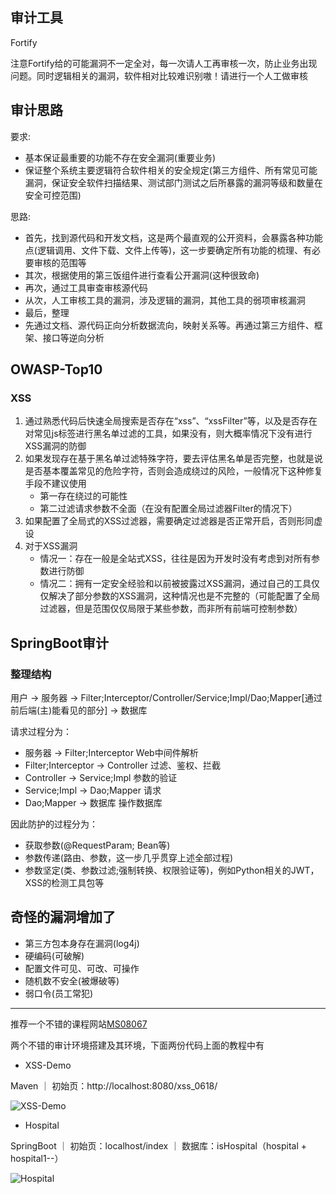 
## 审计工具
Fortify

注意Fortify给的可能漏洞不一定全对，每一次请人工再审核一次，防止业务出现问题。同时逻辑相关的漏洞，软件相对比较难识别嗷！请进行一个人工做审核

## 审计思路
要求:
- 基本保证最重要的功能不存在安全漏洞(重要业务)
- 保证整个系统主要逻辑符合软件相关的安全规定(第三方组件、所有常见可能漏洞，保证安全软件扫描结果、测试部门测试之后所暴露的漏洞等级和数量在安全可控范围)

思路:
- 首先，找到源代码和开发文档，这是两个最直观的公开资料，会暴露各种功能点(逻辑调用、文件下载、文件上传等)，这一步要确定所有功能的梳理、有必要审核的范围等
- 其次，根据使用的第三饭组件进行查看公开漏洞(这种很致命)
- 再次，通过工具审查审核源代码
- 从次，人工审核工具的漏洞，涉及逻辑的漏洞，其他工具的弱项审核漏洞
- 最后，整理
- 先通过文档、源代码正向分析数据流向，映射关系等。再通过第三方组件、框架、接口等逆向分析

## OWASP-Top10

### XSS
1. 通过熟悉代码后快速全局搜索是否存在“xss”、“xssFilter”等，以及是否存在对常见js标签进行黑名单过滤的工具，如果没有，则大概率情况下没有进行XSS漏洞的防御
2. 如果发现存在基于黑名单过滤特殊字符，要去评估黑名单是否完整，也就是说是否基本覆盖常见的危险字符，否则会造成绕过的风险，一般情况下这种修复手段不建议使用
	- 第一存在绕过的可能性
	- 第二过滤请求参数不全面（在没有配置全局过滤器Filter的情况下）
3. 如果配置了全局式的XSS过滤器，需要确定过滤器是否正常开启，否则形同虚设
4. 对于XSS漏洞
	- 情况一：存在一般是全站式XSS，往往是因为开发时没有考虑到对所有参数进行防御
	- 情况二：拥有一定安全经验和以前被披露过XSS漏洞，通过自己的工具仅仅解决了部分参数的XSS漏洞，这种情况也是不完整的（可能配置了全局过滤器，但是范围仅仅局限于某些参数，而非所有前端可控制参数）

## SpringBoot审计

### 整理结构

用户 -> 服务器 -> Filter;Interceptor/Controller/Service;Impl/Dao;Mapper\[通过前后端(主)能看见的部分\] -> 数据库

请求过程分为：
- 服务器 -> Filter;Interceptor Web中间件解析
- Filter;Interceptor -> Controller 过滤、鉴权、拦截
- Controller -> Service;Impl 参数的验证
- Service;Impl -> Dao;Mapper 请求
- Dao;Mapper -> 数据库 操作数据库

因此防护的过程分为：
- 获取参数(@RequestParam; Bean等)
- 参数传递(路由、参数，这一步几乎贯穿上述全部过程)
- 参数坚定(类、参数过滤;强制转换、权限验证等)，例如Python相关的JWT，XSS的检测工具包等

## 奇怪的漏洞增加了
- 第三方包本身存在漏洞(log4j)
- 硬编码(可破解)
- 配置文件可见、可改、可操作
- 随机数不安全(被爆破等)
- 弱口令(员工常犯)

***

推荐一个不错的课程网站[MS08067](https://www.ms08067.com/)

两个不错的审计环境搭建及其环境，下面两份代码上面的教程中有

- XSS-Demo

Maven ｜ 初始页：http://localhost:8080/xss_0618/

![XSS-Demo](../../assets/images/cyber-security/code-audit/xss-env.png)

- Hospital

SpringBoot ｜ 初始页：localhost/index ｜ 数据库：isHospital（hospital + hospital1--）

![Hospital](../../assets/images/cyber-security/code-audit/hospital-env.png)